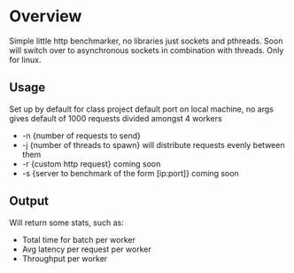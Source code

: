 # Overview
Simple little http benchmarker, no libraries just sockets and pthreads. Soon will switch over to asynchronous sockets in combination with threads. Only for linux.

## Usage
Set up by default for class project default port on local machine, no args gives default of 1000 requests divided amongst 4 workers 

- -n {number of requests to send}
- -j {number of threads to spawn} will distribute requests evenly between them
- -r {custom http request} coming soon
- -s {server to benchmark of the form [ip:port]} coming soon

## Output

Will return some stats, such as:

- Total time for batch per worker
- Avg latency per request per worker
- Throughput per worker
